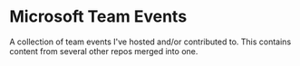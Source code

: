 # Microsoft Team Events

A collection of team events I've hosted and/or contributed to. This contains content from several other repos merged into one.
